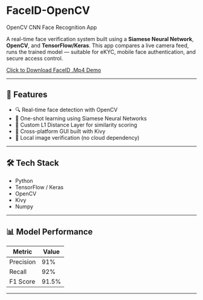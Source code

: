 # FaceID-OpenCV
OpenCV CNN Face Recognition App

A real-time face verification system built using a **Siamese Neural Network**, **OpenCV**, and **TensorFlow/Keras**. This app compares a live camera feed, runs the trained model — suitable for eKYC, mobile face authentication, and secure access control.

[Click to Download FaceID .Mp4 Demo](demo/demo.mp4) 

---

## 📌 Features

- 🔍 Real-time face detection with OpenCV
- 🧬 One-shot learning using Siamese Neural Networks
- 📏 Custom L1 Distance Layer for similarity scoring
- 📱 Cross-platform GUI built with Kivy
- 📁 Local image verification (no cloud dependency)

---

## 🛠️ Tech Stack

- Python
- TensorFlow / Keras
- OpenCV
- Kivy
- Numpy

---

## 📊 Model Performance

| Metric     | Value |
|------------|-------|
| Precision  | 91%   |
| Recall     | 92%   |
| F1 Score   | 91.5% |

---
